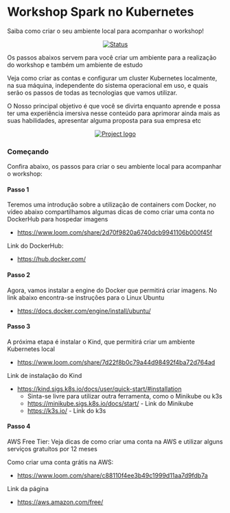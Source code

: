 # Workshop Spark no Kubernetes

Saiba como criar o seu ambiente local para acompanhar o workshop!
<div align="center">

[![Status](https://img.shields.io/badge/status-active-success.svg)]()

</div>

Os passos abaixos servem para você criar um ambiente para a realização do workshop e também um ambiente de estudo

Veja como criar as contas e configurar um cluster Kubernetes localmente, na sua máquina, independente do sistema operacional em uso, e quais serão os passos de todas as tecnologias que vamos utilizar.


O Nosso principal objetivo é que você se divirta enquanto aprende e possa ter uma experiência imersiva nesse conteúdo para aprimorar ainda mais as suas habilidades, apresentar alguma proposta para sua empresa etc


<p align="center">
  <a href="" rel="noopener">
    <img src="https://github.com/owshq-academy/ws-spark-on-k8s-pratica/blob/main/ppts/spok-roadmap.png" alt="Project logo">
 </a>
</p>


### Começando

Confira abaixo, os passos para criar o seu ambiente local para acompanhar o workshop:

#### Passo 1

Teremos uma introdução sobre a utilização de containers com Docker, no vídeo abaixo compartilhamos algumas dicas de como criar uma conta no DockerHub para hospedar imagens

* https://www.loom.com/share/2d70f9820a6740dcb9941106b000f45f

Link do DockerHub:
* https://hub.docker.com/


#### Passo 2

Agora, vamos instalar a engine do Docker que permitirá criar imagens. No link abaixo encontra-se instruções para o Linux Ubuntu
* https://docs.docker.com/engine/install/ubuntu/


#### Passo 3

A próxima etapa é instalar o Kind, que permitirá criar um ambiente Kubernetes local


* https://www.loom.com/share/7d22f8b0c79a44d98492f4ba72d764ad

Link de instalação do Kind
* https://kind.sigs.k8s.io/docs/user/quick-start/#installation
  * Sinta-se livre para utilizar outra ferramenta, como o Minikube ou k3s
  * https://minikube.sigs.k8s.io/docs/start/ - Link do Minikube
  * https://k3s.io/ - Link do k3s


#### Passo 4

AWS Free Tier: Veja dicas de como criar uma conta na AWS e utilizar alguns serviços gratuítos por 12 meses

Como criar uma conta grátis na AWS:
* https://www.loom.com/share/c88110f4ee3b49c1999d11aa7d9fdb7a

Link da página
* https://aws.amazon.com/free/

